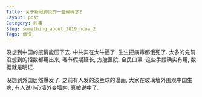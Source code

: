 ```yaml
---
Title: 关于新冠肺炎的一些碎碎念2
Layout: post
Category: 时事
Slug: something_about_2019_ncov_2
Tags: 瘟役
---
```


没想到中国的疫情能压下去. 中共实在太牛逼了, 生生把病毒都饿死了. 太多的先前没想到的招数都用出来, 春节假期延长, 方舱医院, 全民口罩. 这些手段确实有用, 数据就是明证.

没想到外国居然爆发了. 之前有人发的波兰球的漫画, 大家在玻璃墙外围观中国生病, 有人说小心墙外变墙内, 真被说中了.


